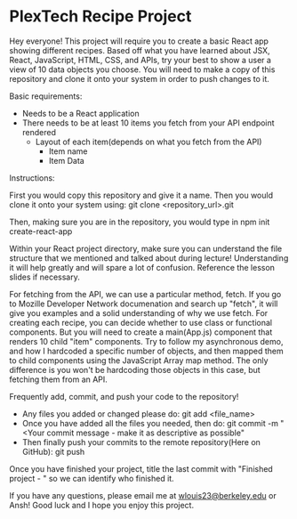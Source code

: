 # PlexTech Recipe Project

Hey everyone! This project will require you to create a basic React app showing different recipes. Based off what you have learned about JSX, React, JavaScript, HTML, CSS, and APIs, try your best to show a user a view of 10 data objects you choose. You will need to make a copy of this repository and clone it onto your system in order to push changes to it.

Basic requirements:
- Needs to be a React application
- There needs to be at least 10 items you fetch from your API endpoint rendered
  - Layout of each item(depends on what you fetch from the API)
      - Item name
      - Item Data

Instructions:

First you would copy this repository and give it a name. Then you would clone it onto your system using: git clone <repository_url>.git

Then, making sure you are in the repository, you would type in npm init create-react-app <app name you think of>

Within your React project directory, make sure you can understand the file structure that we mentioned and talked about during lecture! Understanding it will help greatly and will spare a lot of confusion. Reference the lesson slides if necessary. 

For fetching from the API, we can use a particular method, fetch. If you go to Mozille Developer Network documenation and search up "fetch", it will give you examples and a solid understanding of why we use fetch. For creating each recipe, you can decide whether to use class or functional components. But you will need to create a main(App.js) component that renders 10 child "item" components. Try to follow my asynchronous demo, and how I hardcoded a specific number of objects, and then mapped them to child components using the JavaScript Array map method. The only difference is you won't be hardcoding those objects in this case, but fetching them from an API.

Frequently add, commit, and push your code to the repository!
- Any files you added or changed please do: git add <file_name>
- Once you have added all the files you needed, then do: git commit -m "<Your commit message - make it as descriptive as possible"
- Then finally push your commits to the remote repository(Here on GitHub): git push

Once you have finished your project, title the last commit with "Finished project - <Your name>" so we can identify who finished it.
  


If you have any questions, please email me at wlouis23@berkeley.edu or Ansh! Good luck and I hope you enjoy this project.
